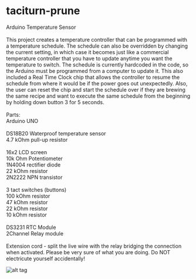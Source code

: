 # taciturn-prune
Arduino Temperature Sensor<br>
<br>
This project creates a temperature controller that can be programmed with a temperature schedule. The schedule can also be overridden by changing the current setting, in which case it becomes just like a commercial temperature controller that you have to update anytime you want the temperature to switch. The schedule is currently hardcoded in the code, so the Arduino must be programmed from a computer to update it. This also included a Real Time Clock chip that allows the controller to resume the schedule from where it would be if the power goes out unexpectedly. Also, the user can reset the chip and start the schedule over if they are brewing the same recipe and want to execute the same schedule from the beginning by holding down button 3 for 5 seconds.<br>
<br>
Parts:<br>
Arduino UNO<br>
<br>
DS18B20 Waterproof temperature sensor<br>
4.7 kOhm pull-up resistor<br>
<br>
16x2 LCD screen<br>
10k Ohm Potentiometer<br>
1N4004 rectifier diode<br>
22 kOhm resistor<br>
2N2222 NPN transistor<br>
<br>
3 tact switches (buttons)<br>
100 kOhm resistor<br>
47 kOhm resistor<br>
22 kOhm resistor<br>
10 kOhm resistor<br>
<br>
DS3231 RTC Module<br>
2Channel Relay module<br>
<br>
Extension cord - split the live wire with the relay bridging the connection when activated. Please be very sure of what you are doing. Do NOT electricute yourself accidentally!<br>

![alt tag](https://raw.github.com/taciturn-prune/master/tempsensor_bb.png)
